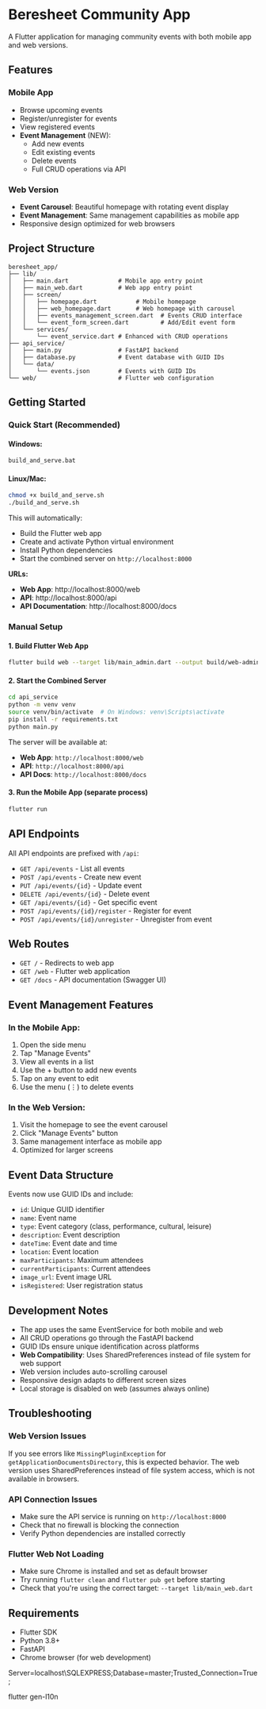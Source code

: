 # Beresheet Community App

A Flutter application for managing community events with both mobile app and web versions.

## Features

### Mobile App
- Browse upcoming events
- Register/unregister for events
- View registered events
- **Event Management** (NEW):
  - Add new events
  - Edit existing events
  - Delete events
  - Full CRUD operations via API

### Web Version
- **Event Carousel**: Beautiful homepage with rotating event display
- **Event Management**: Same management capabilities as mobile app
- Responsive design optimized for web browsers

## Project Structure

```
beresheet_app/
├── lib/
│   ├── main.dart              # Mobile app entry point
│   ├── main_web.dart          # Web app entry point
│   ├── screen/
│   │   ├── homepage.dart           # Mobile homepage
│   │   ├── web_homepage.dart       # Web homepage with carousel
│   │   ├── events_management_screen.dart  # Events CRUD interface
│   │   └── event_form_screen.dart         # Add/Edit event form
│   └── services/
│       └── event_service.dart # Enhanced with CRUD operations
├── api_service/
│   ├── main.py                # FastAPI backend
│   ├── database.py            # Event database with GUID IDs
│   └── data/
│       └── events.json        # Events with GUID IDs
└── web/                       # Flutter web configuration
```

## Getting Started

### Quick Start (Recommended)

#### Windows:
```bash
build_and_serve.bat
```

#### Linux/Mac:
```bash
chmod +x build_and_serve.sh
./build_and_serve.sh
```

This will automatically:
- Build the Flutter web app
- Create and activate Python virtual environment
- Install Python dependencies
- Start the combined server on `http://localhost:8000`

**URLs:**
- **Web App**: http://localhost:8000/web
- **API**: http://localhost:8000/api
- **API Documentation**: http://localhost:8000/docs

### Manual Setup

#### 1. Build Flutter Web App

```bash
flutter build web --target lib/main_admin.dart --output build/web-admin
```

#### 2. Start the Combined Server

```bash
cd api_service
python -m venv venv
source venv/bin/activate  # On Windows: venv\Scripts\activate
pip install -r requirements.txt
python main.py
```

The server will be available at:
- **Web App**: `http://localhost:8000/web`
- **API**: `http://localhost:8000/api`
- **API Docs**: `http://localhost:8000/docs`

#### 3. Run the Mobile App (separate process)

```bash
flutter run
```

## API Endpoints

All API endpoints are prefixed with `/api`:

- `GET /api/events` - List all events
- `POST /api/events` - Create new event
- `PUT /api/events/{id}` - Update event
- `DELETE /api/events/{id}` - Delete event
- `GET /api/events/{id}` - Get specific event
- `POST /api/events/{id}/register` - Register for event
- `POST /api/events/{id}/unregister` - Unregister from event

## Web Routes

- `GET /` - Redirects to web app
- `GET /web` - Flutter web application
- `GET /docs` - API documentation (Swagger UI)

## Event Management Features

### In the Mobile App:
1. Open the side menu
2. Tap "Manage Events"
3. View all events in a list
4. Use the + button to add new events
5. Tap on any event to edit
6. Use the menu (⋮) to delete events

### In the Web Version:
1. Visit the homepage to see the event carousel
2. Click "Manage Events" button
3. Same management interface as mobile app
4. Optimized for larger screens

## Event Data Structure

Events now use GUID IDs and include:
- `id`: Unique GUID identifier
- `name`: Event name
- `type`: Event category (class, performance, cultural, leisure)
- `description`: Event description
- `dateTime`: Event date and time
- `location`: Event location
- `maxParticipants`: Maximum attendees
- `currentParticipants`: Current attendees
- `image_url`: Event image URL
- `isRegistered`: User registration status

## Development Notes

- The app uses the same EventService for both mobile and web
- All CRUD operations go through the FastAPI backend
- GUID IDs ensure unique identification across platforms
- **Web Compatibility**: Uses SharedPreferences instead of file system for web support
- Web version includes auto-scrolling carousel
- Responsive design adapts to different screen sizes
- Local storage is disabled on web (assumes always online)

## Troubleshooting

### Web Version Issues
If you see errors like `MissingPluginException` for `getApplicationDocumentsDirectory`, this is expected behavior. The web version uses SharedPreferences instead of file system access, which is not available in browsers.

### API Connection Issues
- Make sure the API service is running on `http://localhost:8000`
- Check that no firewall is blocking the connection
- Verify Python dependencies are installed correctly

### Flutter Web Not Loading
- Make sure Chrome is installed and set as default browser
- Try running `flutter clean` and `flutter pub get` before starting
- Check that you're using the correct target: `--target lib/main_web.dart`

## Requirements

- Flutter SDK
- Python 3.8+
- FastAPI
- Chrome browser (for web development)

Server=localhost\SQLEXPRESS;Database=master;Trusted_Connection=True;

flutter gen-l10n
